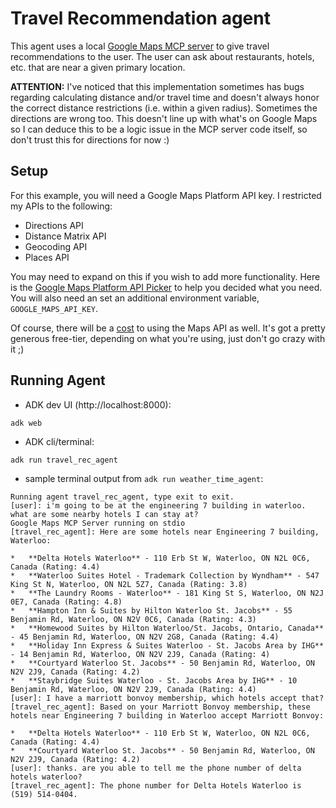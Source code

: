# Travel Recommendation agent

This agent uses a local [Google Maps MCP server](https://www.npmjs.com/package/@modelcontextprotocol/server-google-maps) to give travel recommendations to the user.  The user can ask about restaurants, hotels, etc. that are near a given primary location.

**ATTENTION:** I've noticed that this implementation sometimes has bugs regarding calculating distance and/or travel time and doesn't always honor the correct distance restrictions (i.e. within a given radius).  Sometimes the directions are wrong too.  This doesn't line up with what's on Google Maps so I can deduce this to be a logic issue in the MCP server code itself, so don't trust this for directions for now :)


## Setup
For this example, you will need a Google Maps Platform API key.  I restricted my APIs to the following:
- Directions API
- Distance Matrix API
- Geocoding API
- Places API

You may need to expand on this if you wish to add more functionality.  Here is the [Google Maps Platform API Picker](https://developers.google.com/maps/documentation/api-picker) to help you decided what you need.  You will also need an set an additional environment variable, `GOOGLE_MAPS_API_KEY`.

Of course, there will be a [cost](https://mapsplatform.google.com/pricing) to using the Maps API as well.  It's got a pretty generous free-tier, depending on what you're using, just don't go crazy with it ;)


## Running Agent
- ADK dev UI (http://localhost:8000):
```
adk web
```

- ADK cli/terminal:
```
adk run travel_rec_agent
```

- sample terminal output from `adk run weather_time_agent`:
```console
Running agent travel_rec_agent, type exit to exit.
[user]: i'm going to be at the engineering 7 building in waterloo.  what are some nearby hotels I can stay at?
Google Maps MCP Server running on stdio
[travel_rec_agent]: Here are some hotels near Engineering 7 building, Waterloo:

*   **Delta Hotels Waterloo** - 110 Erb St W, Waterloo, ON N2L 0C6, Canada (Rating: 4.4)
*   **Waterloo Suites Hotel - Trademark Collection by Wyndham** - 547 King St N, Waterloo, ON N2L 5Z7, Canada (Rating: 3.8)
*   **The Laundry Rooms - Waterloo** - 181 King St S, Waterloo, ON N2J 0E7, Canada (Rating: 4.8)
*   **Hampton Inn & Suites by Hilton Waterloo St. Jacobs** - 55 Benjamin Rd, Waterloo, ON N2V 0C6, Canada (Rating: 4.3)
*   **Homewood Suites by Hilton Waterloo/St. Jacobs, Ontario, Canada** - 45 Benjamin Rd, Waterloo, ON N2V 2G8, Canada (Rating: 4.4)
*   **Holiday Inn Express & Suites Waterloo - St. Jacobs Area by IHG** - 14 Benjamin Rd, Waterloo, ON N2V 2J9, Canada (Rating: 4)
*   **Courtyard Waterloo St. Jacobs** - 50 Benjamin Rd, Waterloo, ON N2V 2J9, Canada (Rating: 4.2)
*   **Staybridge Suites Waterloo - St. Jacobs Area by IHG** - 10 Benjamin Rd, Waterloo, ON N2V 2J9, Canada (Rating: 4.4)
[user]: I have a marriott bonvoy membership, which hotels accept that?
[travel_rec_agent]: Based on your Marriott Bonvoy membership, these hotels near Engineering 7 building in Waterloo accept Marriott Bonvoy:

*   **Delta Hotels Waterloo** - 110 Erb St W, Waterloo, ON N2L 0C6, Canada (Rating: 4.4)
*   **Courtyard Waterloo St. Jacobs** - 50 Benjamin Rd, Waterloo, ON N2V 2J9, Canada (Rating: 4.2)
[user]: thanks. are you able to tell me the phone number of delta hotels waterloo?
[travel_rec_agent]: The phone number for Delta Hotels Waterloo is (519) 514-0404.
```
